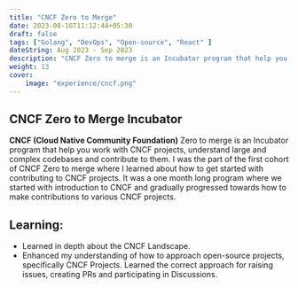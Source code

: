 ```yaml
---
title: "CNCF Zero to Merge"
date: 2023-08-16T11:12:44+05:30
draft: false
tags: ["Golang", "DevOps", "Open-source", "React" ]
dateString: Aug 2023 - Sep 2023
description: "CNCF Zero to merge is an Incubator program that help you work with CNCF projects, understand large and complex codebases and contribute to them."
weight: 13
cover:
    image: "experience/cncf.png"
---
```


## CNCF Zero to Merge Incubator

**CNCF (Cloud Native Community Foundation)** Zero to merge is an Incubator program that help you work with CNCF projects, understand large and complex codebases and contribute to them. I was the part of the first cohort of CNCF Zero to merge where I learned about how to get started with contributing to CNCF projects. It was a one month long program where we started with introduction to CNCF and gradually progressed towards how to make contributions to various CNCF projects.

## Learning: 

- Learned in depth about the CNCF Landscape.
- Enhanced my understanding of how to approach open-source projects, specifically CNCF Projects. Learned the correct approach for raising issues, creating PRs and participating in Discussions.